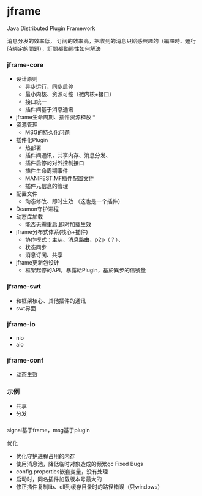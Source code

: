 jframe
=====
Java Distributed Plugin Framework

消息分发的效率低，
订阅的效率高，把收到的消息只給感興趣的（編譯時、運行時綁定的問題），訂閱都動態性如何解決

### jframe-core
* 设计原则
	* 异步运行、同步启停
	* 最小内核、资源可控（微内核+接口）
	* 接口統一
	* 插件间基于消息通讯
* jframe生命周期、插件资源释放
	* 
* 资源管理
	* MSG的持久化问题
* 插件化Plugin
	* 热部署
	* 插件间通讯，共享内存、消息分发、
	* 插件启停的对外控制接口
	* 插件生命周期事件
	* MANIFEST.MF插件配置文件
	* 插件元信息的管理
* 配置文件
	* 动态修改、即时生效 （这也是一个插件）
* Deamon守护进程
* 动态库加载
	* 能否无需重启,即时加载生效
* jframe分布式体系(核心+插件)
	* 协作模式：主从、消息路由、p2p（？）、
	* 状态同步
	* 消息订阅、共享
* jframe更新包设计
	* 框架起停的API，暴露給Plugin，基於異步的信號量
### jframe-swt
* 和框架核心、其他插件的通讯
* swt界面
### jframe-io
* nio
* aio
### jframe-conf
* 动态生效
### 示例
* 共享
* 分发

###
signal基于frame，msg基于plugin

优化
- 优化守护进程占用的内存
- 使用消息池，降低临时对象造成的频繁gc
Fixed Bugs
- config.properties嵌套变量，没有处理
- 启动时，同名插件加载版本号最大的
- 修正插件复制lib、dll到缓存目录时的路径错误（只windows）

